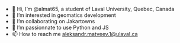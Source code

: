 - 👋 Hi, I’m @almat65, a student of Laval University, Quebec, Canada
- 👀 I’m interested in geomatics development
- 🌱 I’m collaborating on Jakartowns
- 💞️ I’m passionnate to use Python and JS 
- 📫 How to reach me aleksandr.matveev.1@ulaval.ca

<!---
almat65/almat65 is a ✨ special ✨ repository because its `README.md` (this file) appears on your GitHub profile.
You can click the Preview link to take a look at your changes.
--->
